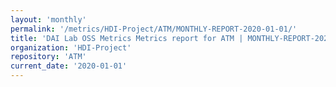 ```yaml
---
layout: 'monthly'
permalink: '/metrics/HDI-Project/ATM/MONTHLY-REPORT-2020-01-01/'
title: 'DAI Lab OSS Metrics Metrics report for ATM | MONTHLY-REPORT-2020-01-01'
organization: 'HDI-Project'
repository: 'ATM'
current_date: '2020-01-01'
---
```

